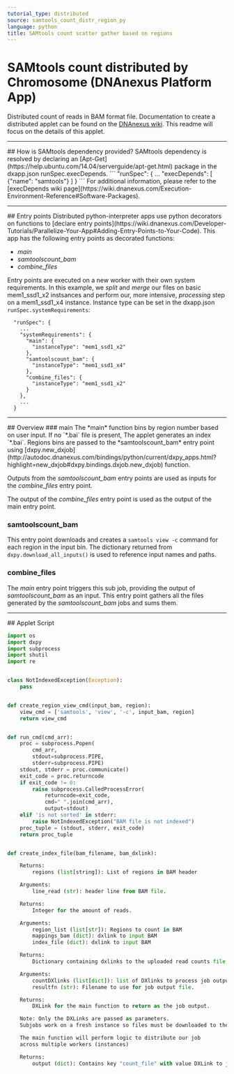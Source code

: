 ```yaml
---
tutorial_type: distributed
source: samtools_count_distr_region_py
language: python
title: SAMtools count scatter gather based on regions
---
```

# SAMtools count distributed by Chromosome (DNAnexus Platform App)

Distributed count of reads in BAM format file. Documentation to create a distributed applet can be found on the [DNAnexus wiki](https://wiki.dnanexus.com/Developer-Tutorials/Parallelize-Your-App). This readme will focus on the details of this applet.

<hr>## How is SAMtools dependency provided?
SAMtools dependency is resolved by declaring an [Apt-Get](https://help.ubuntu.com/14.04/serverguide/apt-get.html) package in the dxapp.json runSpec.execDepends.
```
  "runSpec": {
    ...
    "execDepends": [
      {"name": "samtools"}
    ]
  }
```
For additional information, please refer to the [execDepends wiki page](https://wiki.dnanexus.com/Execution-Environment-Reference#Software-Packages).

<hr>## Entry points
Distributed python-interpreter apps use python decorators on functions to [declare entry points](https://wiki.dnanexus.com/Developer-Tutorials/Parallelize-Your-App#Adding-Entry-Points-to-Your-Code). This app has the following entry points as decorated functions:

* *main* 
* *samtoolscount_bam*
* *combine_files*

Entry points are executed on a new worker with their own system requirements. In this example, we *split* and *merge* our files on basic mem1_ssd1_x2 instsances and perform our, more intensive, *processing* step on a mem1_ssd1_x4 instance. Instance type can be set in the dxapp.json `runSpec.systemRequirements`:
```
  "runSpec": {
    ...
    "systemRequirements": {
      "main": {
        "instanceType": "mem1_ssd1_x2"
      },
      "samtoolscount_bam": {
        "instanceType": "mem1_ssd1_x4"
      },
      "combine_files": {
        "instanceType": "mem1_ssd1_x2"
      }
    },
    ...
  }
```
<hr>## Overview
### main
The *main* function bins by region number based on user input. If no `*.bai` file is present, The applet generates an index `*.bai`. Regions bins are passed to the *samtoolscount_bam* entry point using [dxpy.new_dxjob](http://autodoc.dnanexus.com/bindings/python/current/dxpy_apps.html?highlight=new_dxjob#dxpy.bindings.dxjob.new_dxjob) function.

Outputs from the *samtoolscount_bam* entry points are used as inputs for the *combine_files* entry point.

The output of the *combine_files* entry point is used as the output of the main entry point.

### samtoolscount_bam
This entry point downloads and creates a `samtools view -c` command for each region in the input bin. The dictionary returned from `dxpy.download_all_inputs()` is used to reference input names and paths.

### combine_files
The *main* entry point triggers this sub job, providing the output of *samtoolscount_bam* as an input. This entry point gathers all the files generated by the *samtoolscount_bam* jobs and sums them.
<hr>
## Applet Script

```python
import os
import dxpy
import subprocess
import shutil
import re


class NotIndexedException(Exception):
    pass


def create_region_view_cmd(input_bam, region):
    view_cmd = ['samtools', 'view', '-c', input_bam, region]
    return view_cmd


def run_cmd(cmd_arr):
    proc = subprocess.Popen(
        cmd_arr,
        stdout=subprocess.PIPE,
        stderr=subprocess.PIPE)
    stdout, stderr = proc.communicate()
    exit_code = proc.returncode
    if exit_code != 0:
        raise subprocess.CalledProcessError(
            returncode=exit_code,
            cmd=" ".join(cmd_arr),
            output=stdout)
    elif 'is not sorted' in stderr:
        raise NotIndexedException("BAM file is not indexed")
    proc_tuple = (stdout, stderr, exit_code)
    return proc_tuple


def create_index_file(bam_filename, bam_dxlink):

    Returns:
        regions (list[string]): List of regions in BAM header

    Arguments:
        line_read (str): header line from BAM file.

    Returns:
        Integer for the amount of reads.

    Arguments:
        region_list (list[str]): Regions to count in BAM
        mappings_bam (dict): dxlink to input BAM
        index_file (dict): dxlink to input BAM

    Returns:
        Dictionary containing dxlinks to the uploaded read counts file

    Arguments:
        countDXlinks (list[dict]): list of DXlinks to process job output files.
        resultfn (str): Filename to use for job output file.

    Returns:
        DXLink for the main function to return as the job output.

    Note: Only the DXLinks are passed as parameters.
    Subjobs work on a fresh instance so files must be downloaded to the machine

    The main function will perform logic to distribute our job
    across multiple workers (instances)

    Returns:
        output (dict): Contains key "count_file" with value DXLink to job output file.
```
